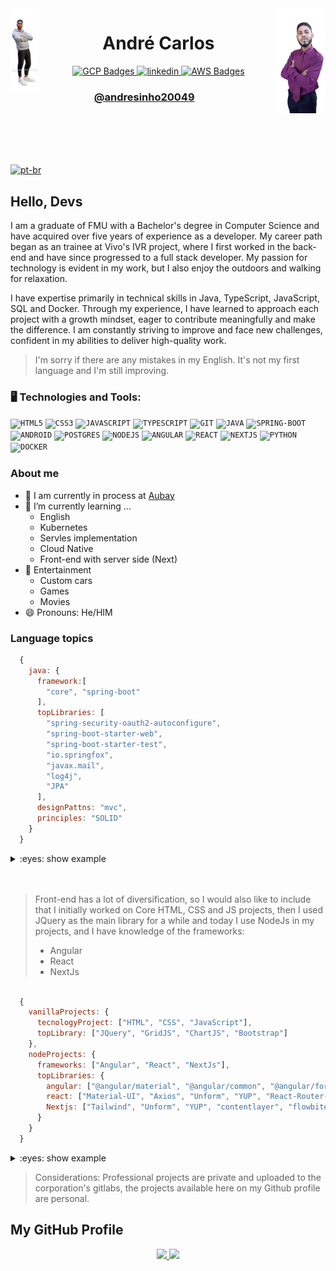 <img align="left" width="9%" src="https://github.com/andresinho20049/andresinho20049/blob/master/public/avatar/Me-Avatar.png" alt="Avatar-Art" border="0">
<img align="right" width="15%" src="https://github.com/andresinho20049/andresinho20049/blob/master/public/avatar/Me-min.png" alt="It's me" border="0">

 
 <h1 align="center">André Carlos </h1> 
 
<div align="center" dsplay="inline-block">
  <a href="https://www.cloudskillsboost.google/public_profiles/d24adbba-0315-45a7-bea1-9a72a94d8760" target="_blank">
    <img align="center" width="50px" src="https://img.icons8.com/fluency/256/google-cloud.png" alt="GCP Badges" style="vertical-align:top;">
  </a> 
  <a href="https://www.linkedin.com/in/andresinho20049/" target="_blank">
    <img align="center" width="50px" src="https://img.icons8.com/color/256/linkedin.png" alt="linkedin" style="vertical-align:top;">
  </a>
  <a href="https://www.credly.com/users/andre-marques.abbbe29b" target="_blank">
    <img align="center" width="50px" src="https://img.icons8.com/color/256/amazon-web-services.png" alt="AWS Badges" style="vertical-align:top;">
  </a> 
</div> 
<h3 align="center">
 <a href="https://www.andresinho20049.com.br/" target="_blank">
  @andresinho20049
 </a>
</h3>

<br/>
<br/>
<br/>
<br/>

[![pt-br](https://img.shields.io/badge/lang-pt--br-green.svg)](https://github.com/andresinho20049/andresinho20049/blob/master/README.pt-br.md)

## Hello, Devs
I am a graduate of FMU with a Bachelor's degree in Computer Science and have acquired over five years of experience as a developer. My career path began as an trainee at Vivo's IVR project, where I first worked in the back-end and have since progressed to a full stack developer. My passion for technology is evident in my work, but I also enjoy the outdoors and walking for relaxation. 

I have expertise primarily in technical skills in Java, TypeScript, JavaScript, SQL and Docker. Through my experience, I have learned to approach each project with a growth mindset, eager to contribute meaningfully and make the difference. I am constantly striving to improve and face new challenges, confident in my abilities to deliver high-quality work. <br/>
> I'm sorry if there are any mistakes in my English. It's not my first language and I'm still improving.

### 🖥️ Technologies and Tools: 
<code><img width="40px" src="https://cdn.jsdelivr.net/gh/devicons/devicon/icons/html5/html5-original-wordmark.svg" title = "HTML5"/></code>
<code><img width="40px" src="https://cdn.jsdelivr.net/gh/devicons/devicon/icons/css3/css3-original-wordmark.svg" title = "CSS3"/></code>
<code><img width="40px" src="https://cdn.jsdelivr.net/gh/devicons/devicon/icons/javascript/javascript-original.svg" title = "JAVASCRIPT"/></code>
<code><img width="40px" src="https://cdn.jsdelivr.net/gh/devicons/devicon/icons/typescript/typescript-original.svg" title = "TYPESCRIPT"/></code>
<code><img width="40px" src="https://cdn.jsdelivr.net/gh/devicons/devicon/icons/git/git-original.svg" title = "GIT"/></code>
<code><img width="40px" src="https://cdn.jsdelivr.net/gh/devicons/devicon/icons/java/java-original.svg" title = "JAVA"/></code>
<code><img width="40px" src="https://cdn.jsdelivr.net/gh/devicons/devicon/icons/spring/spring-original.svg" title = "SPRING-BOOT"/></code>
<code><img width="40px" src="https://cdn.jsdelivr.net/gh/devicons/devicon/icons/android/android-original.svg" title = "ANDROID"/></code>
<code><img width="40px" src="https://cdn.jsdelivr.net/gh/devicons/devicon/icons/postgresql/postgresql-original.svg" title = "POSTGRES"/></code>
<code><img width="40px" src="https://cdn.jsdelivr.net/gh/devicons/devicon/icons/nodejs/nodejs-original.svg" title = "NODEJS"/></code>
<code><img width="40px" src="https://cdn.jsdelivr.net/gh/devicons/devicon/icons/angularjs/angularjs-original.svg" title = "ANGULAR"/></code>
<code><img width="40px" src="https://cdn.jsdelivr.net/gh/devicons/devicon/icons/react/react-original.svg" title = "REACT"/></code>
<code><img width="40px" src="https://cdn.jsdelivr.net/gh/devicons/devicon/icons/nextjs/nextjs-original.svg" title = "NEXTJS"/></code>
<code><img width="40px" src="https://cdn.jsdelivr.net/gh/devicons/devicon/icons/python/python-original.svg" title = "PYTHON"/></code>
<code><img width="40px" src="https://cdn.jsdelivr.net/gh/devicons/devicon/icons/docker/docker-original.svg" title = "DOCKER"/></code>

### About me
- 🔭 I am currently in process at <a href="https://www.aubay.pt//" target="_blank">Aubay</a>
- 🌱 I’m currently learning ...
  - English
  - Kubernetes
  - Servles implementation
  - Cloud Native
  - Front-end with server side (Next)
- 💬 Entertainment
  - Custom cars
  - Games
  - Movies
- 😄 Pronouns: He/HIM

### Language topics
```js
  {
    java: {
      framework:[
        "core", "spring-boot"
      ],
      topLibraries: [
        "spring-security-oauth2-autoconfigure",
        "spring-boot-starter-web",
        "spring-boot-starter-test",
        "io.springfox",
        "javax.mail",
        "log4j",
        "JPA"
      ],
      designPattns: "mvc",
      principles: "SOLID"
    }
  }
```

<details> 
<summary>
:eyes: show example
</summary>

<content>

  ## [Spring boot with Redis and Postgres using Docker](https://github.com/andresinho20049/spring-authservice-with-docker/)

  This Spring boot project was developed with the default authentication settings in mind and 
  documentation to serve as a basis for developing other projects.

  ## Preview
  ![Visualizacao](https://github.com/andresinho20049/spring-authservice-with-docker/blob/master/media/preview-started.gif)
  How to start


</content>

</details>

<br/>
<br/>

> Front-end has a lot of diversification, so I would also like to include that I initially worked on Core HTML, CSS and JS projects, then I used JQuery as the main library for a while and today I use NodeJs in my projects, and I have knowledge of the frameworks:
 > - Angular
 > - React
 > - NextJs

```js

  {
    vanillaProjects: {
      tecnologyProject: ["HTML", "CSS", "JavaScript"],
      topLibrary: ["JQuery", "GridJS", "ChartJS", "Bootstrap"]
    },
    nodeProjects: {
      frameworks: ["Angular", "React", "NextJs"],
      topLibraries: {
        angular: ["@angular/material", "@angular/common", "@angular/forms", "@angular/router"],
        react: ["Material-UI", "Axios", "Unform", "YUP", "React-Router-Dom"],
        Nextjs: ["Tailwind", "Unform", "YUP", "contentlayer", "flowbite"]
      }
    }
  }

```

<details>
<summary>:eyes: show example</summary>

  ## [My Portfolio](https://github.com/andresinho20049/andresinho20049/blob/master/GETTING.md)

  My portfolio is a NodeJs project using NextJs 13 Framework (App Router).

  It is processed server-side by default, helping with page loading and SEO.

  **Main Tools:**
   - NodeJs
   - TypeScript
   - NextJs
   - Tailwind
   - MDX

  See more -> [click here](https://andresinho20049.com.br/).

</details>

> Considerations: Professional projects are private and uploaded to the corporation's gitlabs, the projects available here on my Github profile are personal.


## My GitHub Profile
<p align="center">
<a href="https://github.com/andresinho20049">
  <img height="200em" src="https://github-readme-stats.vercel.app/api/top-langs/?username=andresinho20049"/>
  <img height="200em" src="https://github-readme-stats.vercel.app/api?username=andresinho20049&show_icons=true&count_private=true&theme=radical&include_all_commits=true"/>
</a>
</p>
